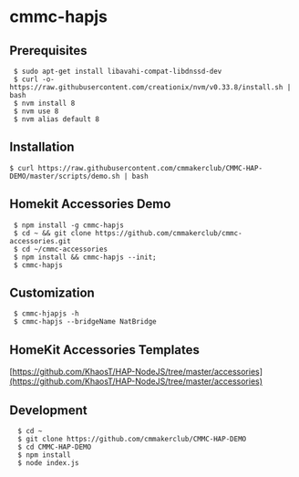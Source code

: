 # cmmc-hapjs

## Prerequisites
```
 $ sudo apt-get install libavahi-compat-libdnssd-dev
 $ curl -o- https://raw.githubusercontent.com/creationix/nvm/v0.33.8/install.sh | bash
 $ nvm install 8
 $ nvm use 8
 $ nvm alias default 8
```

## Installation

```
$ curl https://raw.githubusercontent.com/cmmakerclub/CMMC-HAP-DEMO/master/scripts/demo.sh | bash
```

## Homekit Accessories Demo
```
 $ npm install -g cmmc-hapjs
 $ cd ~ && git clone https://github.com/cmmakerclub/cmmc-accessories.git
 $ cd ~/cmmc-accessories
 $ npm install && cmmc-hapjs --init;
 $ cmmc-hapjs
```

## Customization
```
 $ cmmc-hjapjs -h
 $ cmmc-hapjs --bridgeName NatBridge
```

## HomeKit Accessories Templates

[https://github.com/KhaosT/HAP-NodeJS/tree/master/accessories](https://github.com/KhaosT/HAP-NodeJS/tree/master/accessories)

## Development
```
  $ cd ~
  $ git clone https://github.com/cmmakerclub/CMMC-HAP-DEMO
  $ cd CMMC-HAP-DEMO
  $ npm install
  $ node index.js
```

